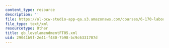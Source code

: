 ```yaml
---
content_type: resource
description: ''
file: https://ol-ocw-studio-app-qa.s3.amazonaws.com/courses/6-170-laboratory-in-software-engineering-fall-2005/29041b9f2e41f4807b98bc9c6331707d_gb_levelamendmentFT05.xml
file_type: text/xml
resourcetype: Other
title: gb_levelamendmentFT05.xml
uid: 29041b9f-2e41-f480-7b98-bc9c6331707d
---
```

